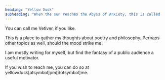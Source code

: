 ```yaml
---
heading: "Yellow Dusk"
subheading: "When the sun reaches the Abyss of Anxiety, this is called Yellow Dusk."
---
```


You can call me Vetiver, if you like.

This is a place to gather my thoughts about poetry and philosophy. Perhaps other topics as well, should the mood strike me.

I am mostly writing for myself, but find the fantasy of a public audience a useful motivator.

If you wish to reach me, you can do so at yellowdusk[atsymbol]pm[dotsymbol]me.